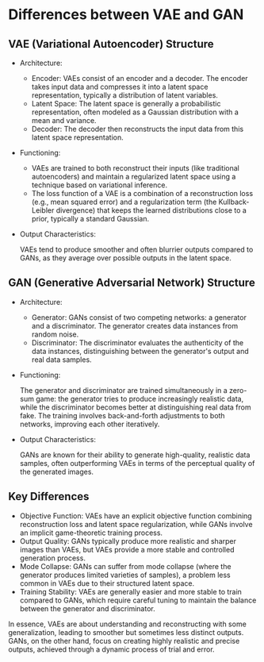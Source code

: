 # Differences between VAE and GAN

## VAE (Variational Autoencoder) Structure

+ Architecture:

  + Encoder: VAEs consist of an encoder and a decoder. The encoder takes input data and compresses it into a latent space representation, typically a distribution of latent variables.
  + Latent Space: The latent space is generally a probabilistic representation, often modeled as a Gaussian distribution with a mean and variance.
  + Decoder: The decoder then reconstructs the input data from this latent space representation.

+ Functioning:

  + VAEs are trained to both reconstruct their inputs (like traditional autoencoders) and maintain a regularized latent space using a technique based on variational inference.
  + The loss function of a VAE is a combination of a reconstruction loss (e.g., mean squared error) and a regularization term (the Kullback-Leibler divergence) that keeps the learned distributions close to a prior, typically a standard Gaussian.

+ Output Characteristics:

  VAEs tend to produce smoother and often blurrier outputs compared to GANs, as they average over possible outputs in the latent space.

## GAN (Generative Adversarial Network) Structure

+ Architecture:

  + Generator: GANs consist of two competing networks: a generator and a discriminator. The generator creates data instances from random noise.
  + Discriminator: The discriminator evaluates the authenticity of the data instances, distinguishing between the generator's output and real data samples.

+ Functioning:

  The generator and discriminator are trained simultaneously in a zero-sum game: the generator tries to produce increasingly realistic data, while the discriminator becomes better at distinguishing real data from fake.
  The training involves back-and-forth adjustments to both networks, improving each other iteratively.

+ Output Characteristics:

  GANs are known for their ability to generate high-quality, realistic data samples, often outperforming VAEs in terms of the perceptual quality of the generated images.

## Key Differences

+ Objective Function: VAEs have an explicit objective function combining reconstruction loss and latent space regularization, while GANs involve an implicit game-theoretic training process.
+ Output Quality: GANs typically produce more realistic and sharper images than VAEs, but VAEs provide a more stable and controlled generation process.
+ Mode Collapse: GANs can suffer from mode collapse (where the generator produces limited varieties of samples), a problem less common in VAEs due to their structured latent space.
+ Training Stability: VAEs are generally easier and more stable to train compared to GANs, which require careful tuning to maintain the balance between the generator and discriminator.
  
In essence, VAEs are about understanding and reconstructing with some generalization, leading to smoother but sometimes less distinct outputs. GANs, on the other hand, focus on creating highly realistic and precise outputs, achieved through a dynamic process of trial and error.

